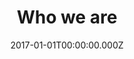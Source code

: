 ---
layout: layouts/meet-the-team.njk
title: Who we are
date: 2017-01-01T00:00:00.000Z
permalink: /who-we-are/team.html
navtitle: Meet the NLC team
breadcrumbs_parent: Who we are
breadcrumbs_parent_url: /who-we-are/

teamMembers: {
  member1: {
	name: "Kristina Murrin",
	image: ../static/img/meet-the-team/placeholder.png,
	description: "Kristina is the <strong>Chief Executive<\/strong> of the National Leadership Centre with a background in innovation and social change. She has worked at board level in private, public, academic and voluntary sectors."
  },
  member2: {
	name: "Becky Wyse",
	image: ../static/img/meet-the-team/placeholder.png,
	description: "Becky <strong>leads our programme team</strong> and is responsible for designing and delivering the NLC programme for the most senior public sector leaders."
  },
  member3: {
	name: "Stephen Crookbain",
	image: ../static/img/meet-the-team/placeholder.png,
	description: "Stephen <strong>leads our network</strong>, community and international work. He leads much of our externally-focused work, connecting top-level public leaders though a digital service and our events."
  },
  member4: {
	name: "Margot Shatz",
	image: ../static/img/meet-the-team/placeholder.png,
	description: "Margot <strong>leads the strategy and insight</strong> function. She has strategic oversight for our research and evaluation, while also leading on our corporate governance and Ministerial relationships."
  },
  member5: {
	name: "Jenny Vass",
	image: ../static/img/meet-the-team/placeholder.png,
	description: "Jenny is responsible for <strong>building a strong network of leaders</strong>. She is bringing people together across sectors and building a community across the country."
  },
  member6: {
	name: "Morgan Frodsham",
	image: ../static/img/meet-the-team/placeholder.png,
	description: "Morgan runs our <strong>research and evaluation portfolio</strong>. She works with leaders, researchers and experts to understand the complex links between leadership, productivity and outcomes of public services."
  },
  member7: {
	name: "Billy Street & Sam Villis",
	image: ../static/img/meet-the-team/placeholder.png,
	description: "Billy and Sam <strong>lead our digital work</strong>. They are delivering our work to design and create the NLC digital service. Sam is covering for Billy while he is on shared parental leave in 2020."
  },
  member8: {
	name: "Beth Lambert",
	image: ../static/img/meet-the-team/placeholder.png,
	description: "Beth <strong>leads our strategy team</strong>, particularly focusing on our operational delivery, stakeholder engagement, and international strategy."
  },
  member9: {
	name: "Annabel Mahgerefteh",
	image: ../static/img/meet-the-team/placeholder.png,
	description: "Annabel supports the NLC to <strong>achieve our strategic objectives</strong>, and she is also part of our team who <strong>deliver international events</strong>."
  },
  member10: {
	name: "Lola Gillies-Creasey",
	image: ../static/img/meet-the-team/placeholder.png,
	description: "As part of our <strong>Strategy Team</strong>, Lola's responsibilities include developing new policy ideas, undertaking research, supporting our governance boards and ministerial briefing."
  },
  member11: {
	name: "Charles Shackleford",
	image: ../static/img/meet-the-team/placeholder.png,
	description: "Charlie supports our <strong>Chief Executive</strong> and runs her office. He co-ordinates senior stakeholder meetings and ensures the smooth running of the whole NLC team."
  },
  member12: {
	name: "Prateek Buch",
	image: ../static/img/meet-the-team/placeholder.png,
	description: "Prateek <strong>delivers our work on data in the research team</strong>. He curates data about public service leadership and productivity. He also looks after the independent evaluation of our work."
  },
  member13: {
	name: "Peter Trussell",
	image: ../static/img/meet-the-team/placeholder.png,
	description: "As part of our <strong>network and communities</strong> team, Peter manages our engagement with senior leaders, while looking after the sustainability of the network and our alumni offer."
  },
  member14: {
	name: "Jess Nightingale",
	image: ../static/img/meet-the-team/placeholder.png,
	description: "Jess is also in the <strong>network and communities team</strong>. She is delivering our national events, and she supports networks in the North of England from her base in Manchester."
  },
  member15: {
	name: "Yiannis Nikias",
	image: ../static/img/meet-the-team/placeholder.png,
	description: "Yiannis <strong>heads up our Programme delivery</strong>. He’s responsible for the delivery of the NLC's leadership programme,  module design, and brings entrepreneurial spirit to this first-of-its-kind programme."
  },
  member16: {
	name: "Alex Semproni",
	image: ../static/img/meet-the-team/placeholder.png,
	description: "Alex <strong>delivers work to shape our programme</strong>. She focuses on designing and delivering the offering from a learning and development perspective."
  },
  member17: {
	name: "Hannah Datema",
	image: ../static/img/meet-the-team/placeholder.png,
	description: "Hannah <strong>heads up our learning and development</strong> work and leads on design and development of the programme content."
  },
  member18: {
	name: "Georgie Baker",
	image: ../static/img/meet-the-team/placeholder.png,
	description: "Georgie <strong>project manages the programme team</strong> in order to successfully deliver three learning and development modules for the public service leaders."
  },
}
---